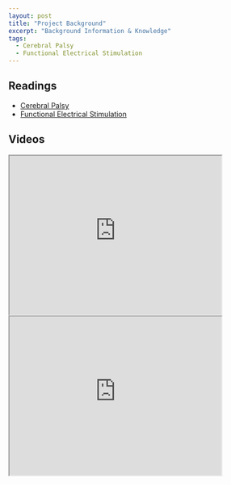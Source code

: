```yaml
---
layout: post
title: "Project Background"
excerpt: "Background Information & Knowledge"
tags: 
  - Cerebral Palsy
  - Functional Electrical Stimulation
---
```


## Readings
* [Cerebral Palsy](https://en.wikipedia.org/wiki/Cerebral_palsy)
* [Functional Electrical Stimulation](https://en.wikipedia.org/wiki/Functional_electrical_stimulation#Cerebral_palsy)

## Videos 
<iframe width="420" height="315"
src="https://www.youtube.com/watch?v=MRq-fR0_Vg0">
</iframe>
<iframe width="420" height="315"
src="https://www.youtube.com/watch?v=FQ3yLWYs6qs">
</iframe>

